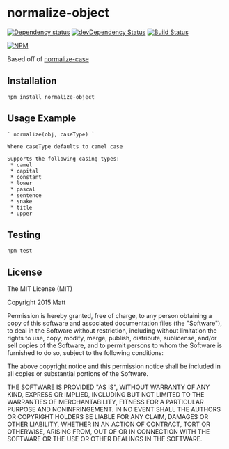 # normalize-object

[![Dependency status](http://img.shields.io/david/duereg/normalize-object.svg?style=flat)](https://david-dm.org/duereg/normalize-object)
[![devDependency Status](http://img.shields.io/david/dev/duereg/normalize-object.svg?style=flat)](https://david-dm.org/duereg/normalize-object#info=devDependencies)
[![Build Status](http://img.shields.io/travis/duereg/normalize-object.svg?style=flat&branch=master)](https://travis-ci.org/duereg/normalize-object)

[![NPM](https://nodei.co/npm/normalize-object.svg?style=flat)](https://npmjs.org/package/normalize-object)

Based off of [normalize-case](https://github.com/yields/normalize-case)

## Installation

    npm install normalize-object

## Usage Example

    ` normalize(obj, caseType) `

    Where caseType defaults to camel case

    Supports the following casing types:
     * camel
     * capital
     * constant
     * lower
     * pascal
     * sentence
     * snake
     * title
     * upper

## Testing

    npm test

## License

The MIT License (MIT)

Copyright 2015 Matt

Permission is hereby granted, free of charge, to any person obtaining a copy
of this software and associated documentation files (the "Software"), to deal
in the Software without restriction, including without limitation the rights
to use, copy, modify, merge, publish, distribute, sublicense, and/or sell
copies of the Software, and to permit persons to whom the Software is
furnished to do so, subject to the following conditions:

The above copyright notice and this permission notice shall be included in
all copies or substantial portions of the Software.

THE SOFTWARE IS PROVIDED "AS IS", WITHOUT WARRANTY OF ANY KIND, EXPRESS OR
IMPLIED, INCLUDING BUT NOT LIMITED TO THE WARRANTIES OF MERCHANTABILITY,
FITNESS FOR A PARTICULAR PURPOSE AND NONINFRINGEMENT. IN NO EVENT SHALL THE
AUTHORS OR COPYRIGHT HOLDERS BE LIABLE FOR ANY CLAIM, DAMAGES OR OTHER
LIABILITY, WHETHER IN AN ACTION OF CONTRACT, TORT OR OTHERWISE, ARISING FROM,
OUT OF OR IN CONNECTION WITH THE SOFTWARE OR THE USE OR OTHER DEALINGS IN
THE SOFTWARE.
